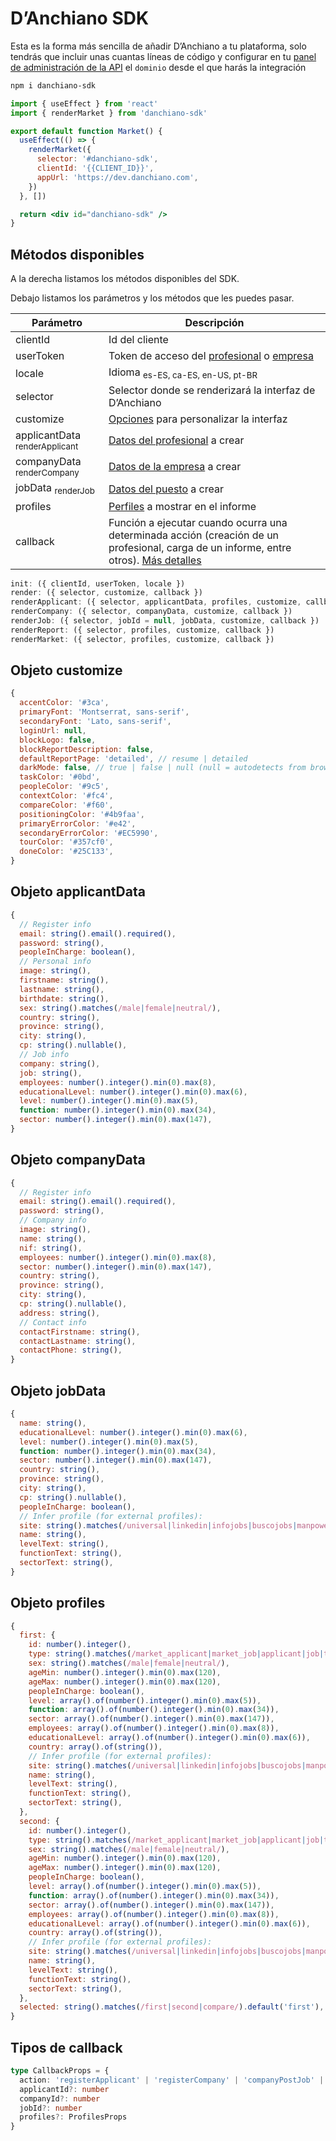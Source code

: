 # D’Anchiano SDK

Esta es la forma más sencilla de añadir D’Anchiano a tu plataforma, solo tendrás que incluir unas cuantas líneas de código y configurar en tu [panel de administración de la API](https://dev.danchiano.com/account/api) el `dominio` desde el que harás la integración


``` bash joinUp joinDown
npm i danchiano-sdk
```

```jsx "Market.jsx" {2,6-9} joinUp
import { useEffect } from 'react'
import { renderMarket } from 'danchiano-sdk'

export default function Market() {
  useEffect(() => {
    renderMarket({
      selector: '#danchiano-sdk',
      clientId: '{{CLIENT_ID}}',
      appUrl: 'https://dev.danchiano.com',
    })
  }, [])

  return <div id="danchiano-sdk" />
}
```

## Métodos disponibles

<Group>
<GroupItem>

A la derecha listamos los métodos disponibles del SDK.

Debajo listamos los parámetros y los métodos que les puedes pasar.

Parámetro | Descripción
--------- | -----------
clientId | Id del cliente
userToken | Token de acceso del [profesional](https://dev.danchiano.com/docs/quickstart/create-applicant#muestra-el-test-en-tu-plataforma) o [empresa](https://dev.danchiano.com/docs/quickstart/create-company#obten-el-token-de-acceso-de-la-empresa)
locale | Idioma <sub>es-ES, ca-ES, en-US, pt-BR</sub>
selector | Selector donde se renderizará la interfaz de D’Anchiano
customize | [Opciones](#objeto-customize) para personalizar la interfaz
applicantData <sub>renderApplicant</sub> | [Datos del profesional](#objeto-applicantdata) a crear
companyData <sub>renderCompany</sub> | [Datos de la empresa](#objeto-companyData) a crear
jobData <sub>renderJob</sub> | [Datos del puesto](#objeto-jobData) a crear
profiles | [Perfiles](#objeto-profiles) a mostrar en el informe
callback | Función a ejecutar cuando ocurra una determinada acción (creación de un profesional, carga de un informe, entre otros). [Más detalles](#tipos-de-callback)

</GroupItem>
<GroupItem>

```js
init: ({ clientId, userToken, locale })
render: ({ selector, customize, callback })
renderApplicant: ({ selector, applicantData, profiles, customize, callback }) 
renderCompany: ({ selector, companyData, customize, callback })
renderJob: ({ selector, jobId = null, jobData, customize, callback })
renderReport: ({ selector, profiles, customize, callback })
renderMarket: ({ selector, profiles, customize, callback })
```

</GroupItem>
</Group>

## Objeto customize

```js "Valores por defecto"
{
  accentColor: '#3ca',
  primaryFont: 'Montserrat, sans-serif',
  secondaryFont: 'Lato, sans-serif',
  loginUrl: null,
  blockLogo: false,
  blockReportDescription: false,
  defaultReportPage: 'detailed', // resume | detailed
  darkMode: false, // true | false | null (null = autodetects from browser)
  taskColor: '#0bd',
  peopleColor: '#9c5',
  contextColor: '#fc4',
  compareColor: '#f60',
  positioningColor: '#4b9faa',
  primaryErrorColor: '#e42',
  secondaryErrorColor: '#EC5990',
  tourColor: '#357cf0',
  doneColor: '#25C133',
}
```

## Objeto applicantData
```js "Esquema"
{
  // Register info
  email: string().email().required(),
  password: string(),
  peopleInCharge: boolean(),
  // Personal info
  image: string(),
  firstname: string(),
  lastname: string(),
  birthdate: string(),
  sex: string().matches(/male|female|neutral/),
  country: string(),
  province: string(),
  city: string(),
  cp: string().nullable(),
  // Job info
  company: string(),
  job: string(),
  employees: number().integer().min(0).max(8),
  educationalLevel: number().integer().min(0).max(6),
  level: number().integer().min(0).max(5),
  function: number().integer().min(0).max(34),
  sector: number().integer().min(0).max(147),
}
```

## Objeto companyData
```js "Esquema"
{
  // Register info
  email: string().email().required(),
  password: string(),
  // Company info
  image: string(),
  name: string(),
  nif: string(),
  employees: number().integer().min(0).max(8),
  sector: number().integer().min(0).max(147),
  country: string(),
  province: string(),
  city: string(),
  cp: string().nullable(),
  address: string(),
  // Contact info
  contactFirstname: string(),
  contactLastname: string(),
  contactPhone: string(),
}
```

## Objeto jobData
```js "Esquema"
{
  name: string(),
  educationalLevel: number().integer().min(0).max(6),
  level: number().integer().min(0).max(5),
  function: number().integer().min(0).max(34),
  sector: number().integer().min(0).max(147),
  country: string(),
  province: string(),
  city: string(),
  cp: string().nullable(),
  peopleInCharge: boolean(),
  // Infer profile (for external profiles):
  site: string().matches(/universal|linkedin|infojobs|buscojobs|manpower|randstad|tecnoempleo|talentclue/),
  name: string(),
  levelText: string(),
  functionText: string(),
  sectorText: string(),
}
```

## Objeto profiles
```js "Esquema"
{
  first: {
    id: number().integer(),
    type: string().matches(/market_applicant|market_job|applicant|job|team/),
    sex: string().matches(/male|female|neutral/),
    ageMin: number().integer().min(0).max(120),
    ageMax: number().integer().min(0).max(120),
    peopleInCharge: boolean(),
    level: array().of(number().integer().min(0).max(5)),
    function: array().of(number().integer().min(0).max(34)),
    sector: array().of(number().integer().min(0).max(147)),
    employees: array().of(number().integer().min(0).max(8)),
    educationalLevel: array().of(number().integer().min(0).max(6)),
    country: array().of(string()),
    // Infer profile (for external profiles):
    site: string().matches(/universal|linkedin|infojobs|buscojobs|manpower|randstad|tecnoempleo|talentclue/),
    name: string(),
    levelText: string(),
    functionText: string(),
    sectorText: string(),
  },
  second: {
    id: number().integer(),
    type: string().matches(/market_applicant|market_job|applicant|job|team/),
    sex: string().matches(/male|female|neutral/),
    ageMin: number().integer().min(0).max(120),
    ageMax: number().integer().min(0).max(120),
    peopleInCharge: boolean(),
    level: array().of(number().integer().min(0).max(5)),
    function: array().of(number().integer().min(0).max(34)),
    sector: array().of(number().integer().min(0).max(147)),
    employees: array().of(number().integer().min(0).max(8)),
    educationalLevel: array().of(number().integer().min(0).max(6)),
    country: array().of(string()),
    // Infer profile (for external profiles):
    site: string().matches(/universal|linkedin|infojobs|buscojobs|manpower|randstad|tecnoempleo|talentclue/),
    name: string(),
    levelText: string(),
    functionText: string(),
    sectorText: string(),
  },
  selected: string().matches(/first|second|compare/).default('first'),
}
```

## Tipos de callback
```ts
type CallbackProps = {
  action: 'registerApplicant' | 'registerCompany' | 'companyPostJob' | 'getReport'
  applicantId?: number
  companyId?: number
  jobId?: number
  profiles?: ProfilesProps
}
```
